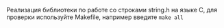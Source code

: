 Реализация библиотеки по работе со строками string.h на языке C, для проверки используйте Makefile, например введите ```make all```
